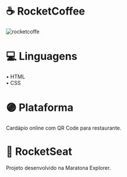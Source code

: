 # ☕ RocketCoffee
![rocketcoffe](https://user-images.githubusercontent.com/56512152/183782414-8243c3d6-af98-4c62-a9f4-28c74e5499d3.png)

# 💻 Linguagens
  • HTML
  <br>• CSS
  
# 🟣 Plataforma
  Cardápio online com QR Code para restaurante.
  
# 💜 RocketSeat
  Projeto desenvolvido na Maratona Explorer.
